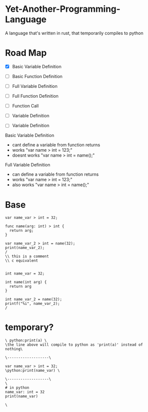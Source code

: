 # Yet-Another-Programming-Language
A language that's written in rust, that temporarily compiles to python

# Road Map
- [x] Basic Variable Definition
- [ ] Basic Function Definition

- [ ] Full Variable Definition
- [ ] Full Function Definition

- [ ] Function Call
- [ ] Variable Definition
- [ ] Variable Definition 

Basic Variable Definition
- cant define a variable from function returns
- works "var name > int = 123;"
- doesnt works "var name > int = name();"

Full Variable Definition
- can define a variable from function returns
- works "var name > int = 123;"
- also works "var name > int = name();"

# Base
```
var name_var > int = 32;

func name(arg: int) > int {
  return arg;
}

var name_var_2 > int = name(32);
print(name_var_2);
/
\\ this is a comment
\\ c equivalent


int name_var = 32;

int name(int arg) {
  return arg
}

int name_var_2 = name(32);
printf("%i", name_var_2);
/
```
# temporary?
```
\ python:print(a) \ 
\the line above will compile to python as 'print(a)' instead of nothing\

\-------------------\

var name_var > int = 32;
\python:print(name_var) \

\-------------------\
\
# in python
name_var: int = 32
print(name_var)

\

```
